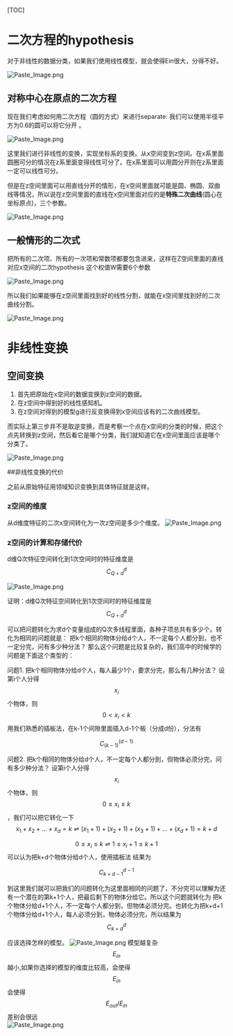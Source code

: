 

[TOC]
 
# 二次方程的hypothesis
 
对于非线性的数据分类，如果我们使用线性模型，就会使得Ein很大，分得不好。
 
![Paste_Image.png](http://upload-images.jianshu.io/upload_images/454341-784695896d304c36.png?imageMogr2/auto-orient/strip%7CimageView2/2/w/1240)
 
## 对称中心在原点的二次方程
现在我们考虑如何用二次方程（圆的方式）来进行separate: 我们可以使用半径平方为0.6的圆可以将它分开 。

 
![Paste_Image.png](http://upload-images.jianshu.io/upload_images/454341-b9d212f370b6a53f.png?imageMogr2/auto-orient/strip%7CimageView2/2/w/1240)
 
这里我们进行非线性的变换，实现坐标系的变换。从x空间变到z空间。在x系里面圆圈可分的情况在z系里面变得线性可分了。在x系里面可以用圆分开则在z系里面一定可以线性可分。
 
但是在z空间里面可以用直线分开的情形，在x空间里面就可能是圆、椭圆、双曲线等情况，所以说在z空间里面的直线在x空间里面对应的是**特殊二次曲线**(圆心在坐标原点)，三个参数。
 
![Paste_Image.png](http://upload-images.jianshu.io/upload_images/454341-8cef79891a5c9bcd.png?imageMogr2/auto-orient/strip%7CimageView2/2/w/1240)
 
## 一般情形的二次式
把所有的二次项、所有的一次项和常数项都要包含进来，这样在Z空间里面的直线对应x空间的二次hypothesis
这个权值W需要6个参数
 
 
![Paste_Image.png](http://upload-images.jianshu.io/upload_images/454341-c07d3c7020d1f32f.png?imageMogr2/auto-orient/strip%7CimageView2/2/w/1240)
 
 所以我们如果能够在z空间里面找到好的线性分割，就能在x空间里找到好的二次曲线分割。
 
 ![Paste_Image.png](http://upload-images.jianshu.io/upload_images/454341-a09c41396e73c17e.png?imageMogr2/auto-orient/strip%7CimageView2/2/w/1240)
 
 
# 非线性变换
 
## 空间变换 
 1. 首先把原始在x空间的数据变换到z空间的数据。
 2. 在z空间中得到好的线性感知机。
 3. 在z空间对得到的模型g进行反变换得到x空间应该有的二次曲线模型。
 
而实际上第三步并不是取逆变换，而是考察一个点在x空间的分类的时候，把这个点先转换到z空间，然后看它是哪个分类，我们就知道它在x空间里面应该是哪个分类了。
 
 ![Paste_Image.png](http://upload-images.jianshu.io/upload_images/454341-c4356db451a846d3.png?imageMogr2/auto-orient/strip%7CimageView2/2/w/1240)
 
##非线性变换的代价
 
 之前从原始特征用领域知识变换到具体特征就是这样。
 
### z空间的维度
 
 从d维度特征的二次x空间转化为一次z空间是多少个维度。
![Paste_Image.png](http://upload-images.jianshu.io/upload_images/454341-ba84c1a68c965653.png?imageMogr2/auto-orient/strip%7CimageView2/2/w/1240)
 
### z空间的计算和存储代价
 d维Q次特征空间转化到1次空间时的特征维度是  $$ C_{Q+d}^{d} $$
 
 ![Paste_Image.png](http://upload-images.jianshu.io/upload_images/454341-2fb722f7ee8f48fa.png?imageMogr2/auto-orient/strip%7CimageView2/2/w/1240)
 
 证明：d维Q次特征空间转化到1次空间时的特征维度是$$ C_{Q+d}^{d} $$

可以把问题转化为求d个变量组成的Q次多线程里面，各种子项总共有多少个。转化为相同的问题就是：
把k个相同的物体分给d个人，不一定每个人都分到，也不一定分完，问有多少种分法？
那么这个问题是比较复杂的，我们高中的时候学的问题是下面这个类型的：

问题1. 把k个相同物体分给d个人，每人最少1个，要求分完，那么有几种分法？
设第i个人分得$$ x_i $$个物体，则$$ 0 < x_i < k $$ 用我们熟悉的插板法，在k-1个间隙里面插入d-1个板（分成d份），分法有

$$ C_{(k-1)}^{(d-1)} $$

问题2. 把k个相同的物体分给d个人，不一定每个人都分到，但物体必须分完，问有多少种分法？
设第i个人分得$$ x_i $$个物体，则$$ 0\leqslant x_i \leqslant k $$，我们可以把它转化一下
$$ x_1+x_2+...+x_d = k  \rightleftharpoons  (x_1+1)+(x_2+1)+(x_3+1)+...+(x_d+1) = k+d $$

$$ 0\leqslant x_i \leqslant k    \rightleftharpoons    1 \leqslant x_i+1 \leqslant k+1 $$
可以认为把k+d个物体分给d个人，使用插板法 结果为 

$$ C_{k+d-1}^{d-1} $$

到这里我们就可以把我们的问题转化为这里面相同的问题了，不分完可以理解为还有一个潜在的第k+1个人，把最后剩下的物体分给它。所以这个问题就转化为 把k个物体分给d+1个人，不一定每个人都分到，但物体必须分完。也转化为把k+d+1个物体分给d+1个人，每人必须分到，物体必须分完，所以结果为 $$ C_{k+d}^{d} $$

应该选择怎样的模型。
![Paste_Image.png](http://upload-images.jianshu.io/upload_images/454341-36b89d1b6150b555.png?imageMogr2/auto-orient/strip%7CimageView2/2/w/1240)
模型越复杂 $$ E_{in} $$越小,如果你选择的模型的维度比较高，会使得$$ E_{in} $$ 会使得 $$E_{out} / E_{in}$$ 差别会很远  
![Paste_Image.png](http://upload-images.jianshu.io/upload_images/454341-3d7f8c0e8cb0657e.png?imageMogr2/auto-orient/strip%7CimageView2/2/w/1240)


 